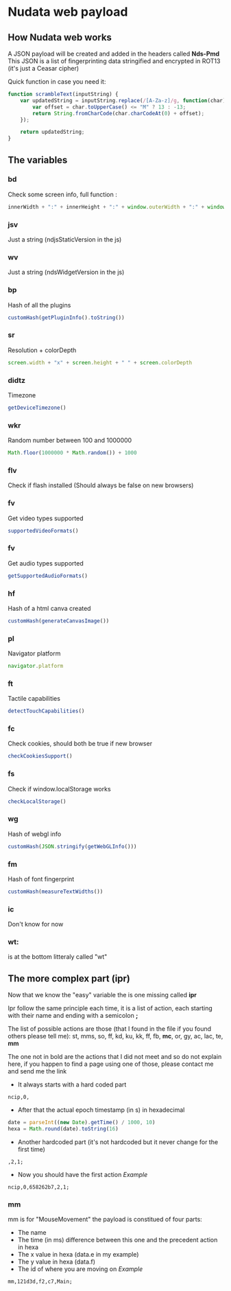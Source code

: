 # Nudata web payload

## How Nudata web works

A JSON payload will be created and added in the headers called **Nds-Pmd**
This JSON is a list of fingerprinting data stringified and encrypted in ROT13 (it's just a Ceasar cipher)

Quick function in case you need it:
```js
function scrambleText(inputString) {
    var updatedString = inputString.replace(/[A-Za-z]/g, function(char) {
        var offset = char.toUpperCase() <= "M" ? 13 : -13;
        return String.fromCharCode(char.charCodeAt(0) + offset);
    });

    return updatedString;
}
```

## The variables

### bd
Check some screen info, full function : 
```js
innerWidth + ":" + innerHeight + ":" + window.outerWidth + ":" + window.outerHeight + ":" + screen.availWidth + ":" + screen.availHeight
```

### jsv
Just a string (ndjsStaticVersion in the js)

### wv
Just a string (ndsWidgetVersion in the js)

### bp
Hash of all the plugins
```js
customHash(getPluginInfo().toString())
```

### sr
Resolution + colorDepth
```js
screen.width + "x" + screen.height + " " + screen.colorDepth
```

### didtz
Timezone
```js
getDeviceTimezone()
```

### wkr
Random number between 100 and 1000000
```js
Math.floor(1000000 * Math.random()) + 1000
```

### flv
Check if flash installed (Should always be false on new browsers)

### fv
Get video types supported
```js
supportedVideoFormats()
```

### fv
Get audio types supported
```js
getSupportedAudioFormats()
```

### hf
Hash of a html canva created
```js
customHash(generateCanvasImage())
```

### pl
Navigator platform
```js
navigator.platform
```

### ft
Tactile capabilities
```js
detectTouchCapabilities()
```

### fc
Check cookies, should both be true if new browser
```js
checkCookiesSupport()
```

### fs
Check if window.localStorage works
```js
checkLocalStorage()
```

### wg
Hash of webgl info
```js
customHash(JSON.stringify(getWebGLInfo()))
```

### fm
Hash of font fingerprint
```js
customHash(measureTextWidths())
```

### ic
Don't know for now

### wt:
is at the bottom litteraly called "wt"




## The more complex part (ipr)

Now that we know the "easy" variable the is one missing called **ipr**

Ipr follow the same principle each time, it is a list of action, each starting with their name and ending with a semicolon **;**

The list of possible actions are those (that I found in the file if you found others please tell me):
st, mms, so, ff, kd, ku, kk, ff, fb, **mc**, or, gy, ac, lac, te, **mm**

The one not in bold are the actions that I did not meet and so do not explain here, if you happen to find a page using one of those, please contact me and send me the link


* It always starts with a hard coded part
```
ncip,0,
```
* After that the actual epoch timestamp (in s) in hexadecimal
```js
date = parseInt((new Date).getTime() / 1000, 10)
hexa = Math.round(date).toString(16)
```
* Another hardcoded part (it's not hardcoded but it never change for the first time)
```
,2,1;
```

* Now you should have the first action
*Example*
```
ncip,0,658262b7,2,1;
```

### mm
mm is for "MouseMovement" the payload is constitued of four parts:

* The name
* The time (in ms) difference between this one and the precedent action in hexa
* The x value in hexa (data.e in my example)
* The y value in hexa (data.f)
* The id of where you are moving on
*Example*
```
mm,121d3d,f2,c7,Main;
```